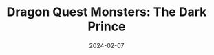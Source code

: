 ---
title: 'Dragon Quest Monsters: The Dark Prince'
tags:
  - platform_switch
  - genre_rpg
note: Master Edition - Multi-Language
physical: true
digital: false
guide: false
pending: false
date: 2024-02-07
---